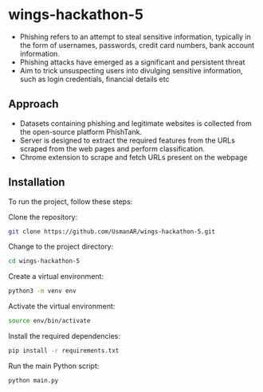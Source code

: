 # wings-hackathon-5

- Phishing refers to an attempt to steal sensitive information, typically in the form of usernames, passwords, credit card numbers, bank account information.
- Phishing attacks have emerged as a significant and persistent threat
- Aim to trick unsuspecting users into divulging sensitive information, such as login credentials, financial details etc

## Approach

- Datasets containing phishing and legitimate websites is collected from the open-source platform PhishTank.
- Server is designed to extract the required features from the URLs scraped from the web pages and perform classification.
- Chrome extension to scrape and fetch URLs present on the webpage

## Installation

To run the project, follow these steps:

Clone the repository:

```bash
git clone https://github.com/UsmanAR/wings-hackathon-5.git
```

Change to the project directory:

```bash
cd wings-hackathon-5
```

Create a virtual environment:

```bash
python3 -m venv env
```

Activate the virtual environment:

```bash
source env/bin/activate
```

Install the required dependencies:

```bash
pip install -r requirements.txt
```

Run the main Python script:

```bash
python main.py
```

